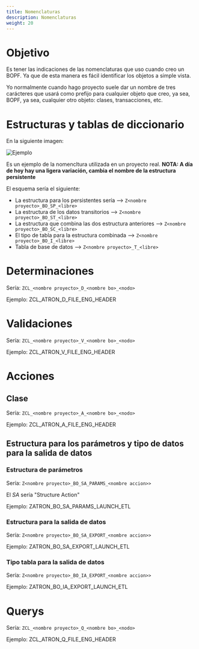 ```yaml
---
title: Nomenclaturas
description: Nomenclaturas
weight: 20
---
```


# Objetivo

Es tener las indicaciones de las nomenclaturas que uso cuando creo un BOPF. Ya que de esta manera es fácil identificar los objetos a simple vista.

Yo normalmente cuando hago proyecto suele dar un nombre de tres carácteres que usará como prefijo para cualquier objeto que creo, ya sea, BOPF, ya sea, cualquier otro objeto: clases, transacciones, etc.

# Estructuras y tablas de diccionario

En la siguiente imagen:

![Ejemplo](/images/sap/abap/bopf/ejemplo_nomenclatura_estructuras_tablas.png)

Es un ejemplo de la nomencltura utilizada en un proyecto real. **NOTA: A día de hoy hay una ligera variación, cambia el nombre de la estructura persistente** 

El esquema sería el siguiente:

* La estructura para los persistentes sería --> ```Z<nombre proyecto>_BO_SP_<libre>```
* La estructura de los datos transitorios --> ```Z<nombre proyecto>_BO_ST_<libre>```
* La estructura que combina las dos estructura anteriores  --> ```Z<nombre proyecto>_BO_SC_<libre>```
* El tipo de tabla para la estructura combinada --> ```Z<nombre proyecto>_BO_I_<libre>```
* Tabla de base de datos --> ```Z<nombre proyecto>_T_<libre>```

# Determinaciones

Sería: ```ZCL_<nombre proyecto>_D_<nombre bo>_<nodo>```

Ejemplo: ZCL_ATRON_D_FILE_ENG_HEADER

# Validaciones

Sería: ```ZCL_<nombre proyecto>_V_<nombre bo>_<nodo>```

Ejemplo: ZCL_ATRON_V_FILE_ENG_HEADER

# Acciones

## Clase
Sería: ```ZCL_<nombre proyecto>_A_<nombre bo>_<nodo>```

Ejemplo: ZCL_ATRON_A_FILE_ENG_HEADER

## Estructura para los parámetros y tipo de datos para la salida de datos

### Estructura de parámetros

Sería: ```Z<nombre proyecto>_BO_SA_PARAMS_<nombre accion>>```

El *SA* sería "Structure Action"

Ejemplo: ZATRON_BO_SA_PARAMS_LAUNCH_ETL

### Estructura para la salida de datos

Sería: ```Z<nombre proyecto>_BO_SA_EXPORT_<nombre accion>>```

Ejemplo: ZATRON_BO_SA_EXPORT_LAUNCH_ETL

### Tipo tabla para la salida de datos

Sería: ```Z<nombre proyecto>_BO_IA_EXPORT_<nombre accion>>```

Ejemplo: ZATRON_BO_IA_EXPORT_LAUNCH_ETL

# Querys

Sería: ```ZCL_<nombre proyecto>_Q_<nombre bo>_<nodo>```

Ejemplo: ZCL_ATRON_Q_FILE_ENG_HEADER
